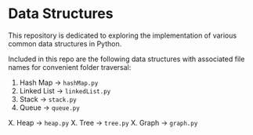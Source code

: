 # Data Structures
This repository is dedicated to exploring the implementation of various common data structures in Python.

Included in this repo are the following data structures with associated file names for convenient folder traversal:
  1. Hash Map → ```hashMap.py```
  2. Linked List → ```linkedList.py```
  3. Stack -> ```stack.py```
  4. Queue -> ```queue.py```
  
  X. Heap → ```heap.py``` 
  X. Tree → ```tree.py```
  X. Graph → ```graph.py```
